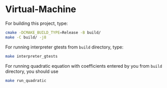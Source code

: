 # Virtual-Machine

For building this project, type:
```bash
cmake -DCMAKE_BUILD_TYPE=Release -B build/
make -C build/ -j8
```

For running interpreter gtests from `build` directory, type:
```bash
make interpreter_gtests
```

For running quadratic equation with coefficients entered by you from `build` directory, you should use
```bash
make run_quadratic
```